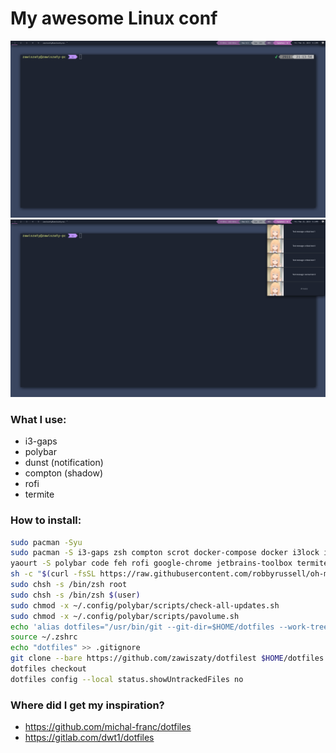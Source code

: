 # My awesome Linux conf
![Image of linux](https://github.com/zawiszaty/dotfiles/blob/master/screenshots/2019-02-15-21:14:00-screenshot.png)
![Image of linux](https://github.com/zawiszaty/dotfiles/blob/master/screenshots/2019-02-15-21:14:43-screenshot.png)
### What I use:
* i3-gaps
* polybar
* dunst (notification)
* compton (shadow)
* rofi
* termite
### How to install:
```bash
sudo pacman -Syu
sudo pacman -S i3-gaps zsh compton scrot docker-compose docker i3lock i3status i3blocks yaourt dunst --noconfirm
yaourt -S polybar code feh rofi google-chrome jetbrains-toolbox termite ttf-font-awesome ttf-font-awesome-4 terminus-font slack-desktop trizen --noconfirm
sh -c "$(curl -fsSL https://raw.githubusercontent.com/robbyrussell/oh-my-zsh/master/tools/install.sh)"
sudo chsh -s /bin/zsh root 
sudo chsh -s /bin/zsh $(user)
sudo chmod -x ~/.config/polybar/scripts/check-all-updates.sh
sudo chmod -x ~/.config/polybar/scripts/pavolume.sh
echo 'alias dotfiles="/usr/bin/git --git-dir=$HOME/dotfiles --work-tree=$HOME"' >> $HOME/.zshrc
source ~/.zshrc
echo "dotfiles" >> .gitignore
git clone --bare https://github.com/zawiszaty/dotfilest $HOME/dotfiles
dotfiles checkout
dotfiles config --local status.showUntrackedFiles no
```
### Where did I get my inspiration?
- https://github.com/michal-franc/dotfiles
- https://gitlab.com/dwt1/dotfiles
